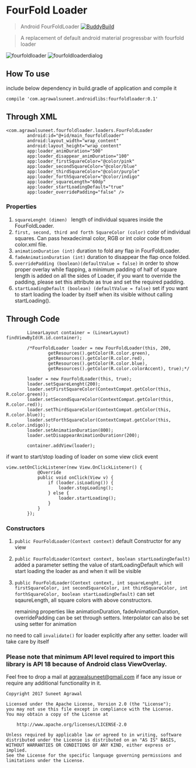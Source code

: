 # FourFold Loader
> Android FourFoldLoader            [![BuddyBuild](https://dashboard.buddybuild.com/api/statusImage?appID=5961de4056635b00014ecda7&branch=master&build=latest)](https://dashboard.buddybuild.com/apps/5961de4056635b00014ecda7/build/latest?branch=master)

> A replacement of default android material progressbar with fourfold loader

![fourfoldloader](https://user-images.githubusercontent.com/12999622/26966423-9f680546-4d17-11e7-86db-f59b914a155f.gif)
![fourfoldloaderdialog](https://user-images.githubusercontent.com/12999622/26966424-9f7a9846-4d17-11e7-89fd-323293d36c08.gif)



## How To use
include below dependency in build.gradle of application and compile it
```
compile 'com.agrawalsuneet.androidlibs:fourfoldloader:0.1'
```

## Through XML
```
<com.agrawalsuneet.fourfoldloader.loaders.FourFoldLoader
        android:id="@+id/main_fourfoldloader"
        android:layout_width="wrap_content"
        android:layout_height="wrap_content"
        app:loader_animDuration="500"
        app:loader_disappear_animDuration="100"
        app:loader_firstSquareColor="@color/pink"
        app:loader_secondSquareColor="@color/blue"
        app:loader_thirdSquareColor="@color/purple"
        app:loader_forthSquareColor="@color/indigo"
        app:loader_squareLength="60dp"
        app:loader_startLoadingDefault="true"
        app:loader_overridePadding="false" />
```

### Properties
1. `squareLenght (dimen) `
   length of individual squares inside the FourFoldLoader.
2. `first, second, third and forth SquareColor (color)`
   color of individual squares. Can pass hexadecimal color, 
   RGB or int color code from color.xml file.
3. `animationDuration (int)`
   duration to fold any flap in FourFoldLoader.
4. `fadeAnimationDuration (int)`
   duration to disappear the flap once folded.
5. `overridePadding (boolean)(defaultValue = false)`
   in order to show proper overlay while flapping, 
   a minimum padding of half of square length is added on all the sides of Loader, 
   if you want to override the padding, 
   please set this attribute as true and set the required padding.
6. `startLoadingDefault (boolean) (defaultValue = false)`
   set if you want to start loading the loader by itself 
   when its visible without calling startLoading().

##  Through Code
```
        LinearLayout container = (LinearLayout) findViewById(R.id.container);

        /*FourFoldLoader loader = new FourFoldLoader(this, 200,
                getResources().getColor(R.color.green),
                getResources().getColor(R.color.red),
                getResources().getColor(R.color.blue),
                getResources().getColor(R.color.colorAccent), true);*/

        loader = new FourFoldLoader(this, true);
        loader.setSquareLenght(200);
        loader.setFirstSquareColor(ContextCompat.getColor(this, R.color.green));
        loader.setSecondSquareColor(ContextCompat.getColor(this, R.color.red));
        loader.setThirdSquareColor(ContextCompat.getColor(this, R.color.blue));
        loader.setForthSquareColor(ContextCompat.getColor(this, R.color.indigo));
        loader.setAnimationDuration(800);
        loader.setDisappearAnimationDurationr(200);

        container.addView(loader);
```

if want to start/stop loading of loader on some view click event
```
view.setOnClickListener(new View.OnClickListener() {
            @Override
            public void onClick(View v) {
                if (loader.isLoading()) {
                    loader.stopLoading();
                } else {
                    loader.startLoading();
                }
            }
        });

```

### Constructors 
1. `public FourFoldLoader(Context context)`
   default Constructor for any view

2. `public FourFoldLoader(Context context, boolean startLoadingDefault) `
   added a parameter setting the value of startLoadingDefault 
   which will start loading the loader as and when it will be
   visible

3. `public FourFoldLoader(Context context, int squareLenght, int firstSquareColor,
                          int secondSquareColor, int thirdSquareColor,
                          int forthSquareColor, boolean startLoadingDefault)`
   can set sqaureLength, all square colors with above constructors.
   
   remaining properties like animationDuration, fadeAnimationDuration,
   overridePadding can be set through setters.
   Interpolator can also be set using setter for animation
   
  no need to call `invalidate()` for loader explicitly after any setter. 
  loader will take care by itself


### Please note that minimum API level required to import this library is API 18 because of Android class ViewOverlay.

Feel free to drop a mail at agrawalsuneet@gmail.com if face any issue or require any additional functionality in it.

```
Copyright 2017 Suneet Agrawal

Licensed under the Apache License, Version 2.0 (the "License");
you may not use this file except in compliance with the License.
You may obtain a copy of the License at

    http://www.apache.org/licenses/LICENSE-2.0

Unless required by applicable law or agreed to in writing, software
distributed under the License is distributed on an "AS IS" BASIS,
WITHOUT WARRANTIES OR CONDITIONS OF ANY KIND, either express or implied.
See the License for the specific language governing permissions and
limitations under the License.
```
